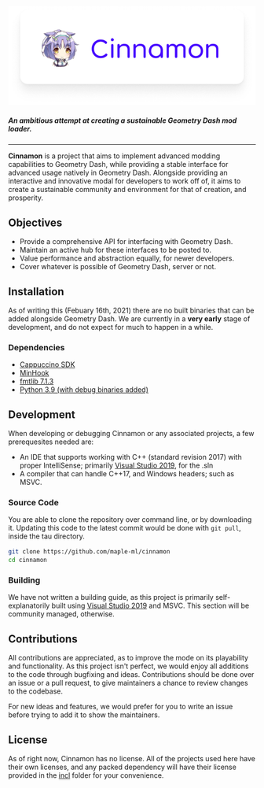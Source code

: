 <div align="center">
	<img src="https://github.com/maple-ml/cinnamon/blob/master/assets/banner-main.png?raw=true">
</div>

##### An ambitious attempt at creating a sustainable Geometry Dash mod loader.
----

**Cinnamon** is a project that aims to implement advanced modding capabilities to Geometry Dash, while providing a stable interface for advanced usage natively in Geometry Dash. Alongside providing an interactive and innovative modal for developers to work off of, it aims to create a sustainable community and environment for that of creation, and prosperity.

## Objectives
* Provide a comprehensive API for interfacing with Geometry Dash.
* Maintain an active hub for these interfaces to be posted to.
* Value performance and abstraction equally, for newer developers.
* Cover whatever is possible of Geometry Dash, server or not.

## Installation
As of writing this (Febuary 16th, 2021) there are no built binaries that can be added alongside Geometry Dash. We are currently in a **very early** stage of development, and do not expect for much to happen in a while.

### Dependencies
* [Cappuccino SDK](https://github.com/AndreNIH/CappuccinoSDK)
* [MinHook](https://github.com/TsudaKageyu/minhook/)
* [fmtlib 7.1.3](https://github.com/fmtlib/fmt)
* [Python 3.9 (with debug binaries added)](https://www.python.org/downloads/)

## Development
When developing or debugging Cinnamon or any associated projects, a few prerequesites needed are:
* An IDE that supports working with C++ (standard revision 2017) with proper IntelliSense; primarily [Visual Studio 2019](https://visualstudio.microsoft.com/vs/), for the .sln
* A compiler that can handle C++17, and Windows headers; such as MSVC.

### Source Code
You are able to clone the repository over command line, or by downloading it. Updating this code to the latest commit would be done with `git pull`, inside the tau directory.
```sh
git clone https://github.com/maple-ml/cinnamon
cd cinnamon
```

### Building
We have not written a building guide, as this project is primarily self-explanatorily built using [Visual Studio 2019](https://visualstudio.microsoft.com/vs/) and MSVC.
This section will be community managed, otherwise.

## Contributions
All contributions are appreciated, as to improve the mode on its playability and functionality. As this project isn't perfect, we would enjoy all additions to the code through bugfixing and ideas. Contributions should be done over an issue or a pull request, to give maintainers a chance to review changes to the codebase.

For new ideas and features, we would prefer for you to write an issue before trying to add it to show the maintainers.

## License
As of right now, Cinnamon has no license. All of the projects used here have their own licenses, and any packed dependency will have their license provided in the [incl](https://github.com/maple-ml/cinnamon/tree/master/incl) folder for your convenience.